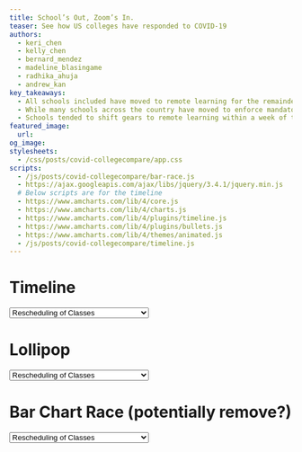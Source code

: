 ```yaml
---
title: School’s Out, Zoom’s In.
teaser: See how US colleges have responded to COVID-19
authors:
  - keri_chen
  - kelly_chen
  - bernard_mendez
  - madeline_blasingame
  - radhika_ahuja
  - andrew_kan
key_takeaways:
  - All schools included have moved to remote learning for the remainder of the academic year.
  - While many schools across the country have moved to enforce mandatory P/NP or equivalent grading systems for the remainder of the school year, the majority of the UCs have not followed suit.
  - Schools tended to shift gears to remote learning within a week of the first university-affiliated infection; however, even schools without a university-affiliated infection moved online by mid-March.
featured_image:
  url:
og_image:
stylesheets:
  - /css/posts/covid-collegecompare/app.css
scripts:
  - /js/posts/covid-collegecompare/bar-race.js
  - https://ajax.googleapis.com/ajax/libs/jquery/3.4.1/jquery.min.js
  # Below scripts are for the timeline
  - https://www.amcharts.com/lib/4/core.js
  - https://www.amcharts.com/lib/4/charts.js
  - https://www.amcharts.com/lib/4/plugins/timeline.js
  - https://www.amcharts.com/lib/4/plugins/bullets.js
  - https://www.amcharts.com/lib/4/themes/animated.js
  - /js/posts/covid-collegecompare/timeline.js
---
```


# Timeline

<!-- Dropdown for Timeline -->
<select class="dropdown" onchange="display_bar_race(this.value);">
    <option value="rescheduled">Rescheduling of Classes</option>
    <option value="cancelled_classes">Cancellation of In-Person Classes</option>
    <option value="first_infection">First School Infection</option>
    <option value="grading_change">Change in Grading Basis</option>
    <option value="housing_change">Change in University Housing Options</option>
</select>

<div id="timeline"></div>

# Lollipop

<!-- Dropdown for Lollipop -->
<select class="dropdown" onchange="display_bar_race(this.value);">
    <option value="rescheduled">Rescheduling of Classes</option>
    <option value="cancelled_classes">Cancellation of In-Person Classes</option>
    <option value="first_infection">First School Infection</option>
    <option value="grading_change">Change in Grading Basis</option>
    <option value="housing_change">Change in University Housing Options</option>
</select>

# Bar Chart Race (potentially remove?)

<div id="bar-race">
    <!-- Default: Rescheduling of Classes-->
    <div class="flourish-embed flourish-bar-chart-race" data-src="visualisation/1862264" data-url="https://flo.uri.sh/visualisation/1862264/embed" data-width="80%"><script src="https://public.flourish.studio/resources/embed.js"></script></div>
</div>

<!-- TODO: Potentially better names for dropdown options -->
<select class="dropdown" onchange="display_bar_race(this.value);">
    <option value="rescheduled">Rescheduling of Classes</option>
    <option value="cancelled_classes">Cancellation of In-Person Classes</option>
    <option value="first_infection">First School Infection</option>
    <option value="grading_change">Change in Grading Basis</option>
    <option value="housing_change">Change in University Housing Options</option>
</select>
<!-- TODO: Need updated county level data for non-UC schools-->
<!-- TODO: Create a mobile version with truncated names? -->
